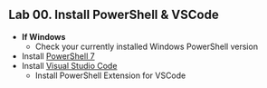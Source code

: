 ## Lab 00. Install PowerShell & VSCode

- **If Windows**
    - Check your currently installed Windows PowerShell version
- Install [PowerShell 7](https://github.com/PowerShell/PowerShell/releases/tag/v7.0.0-rc.3)
- Install [Visual Studio Code](http://aka.ms/vscode)
    - Install PowerShell Extension for VSCode